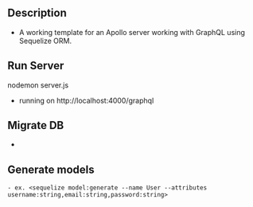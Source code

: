 ## Description

- A working template for an Apollo server working with GraphQL using Sequelize ORM.

## Run Server

nodemon server.js

- running on http://localhost:4000/graphql

## Migrate DB

- <sequelize db:migrate>

## Generate models

    - ex. <sequelize model:generate --name User --attributes username:string,email:string,password:string>
